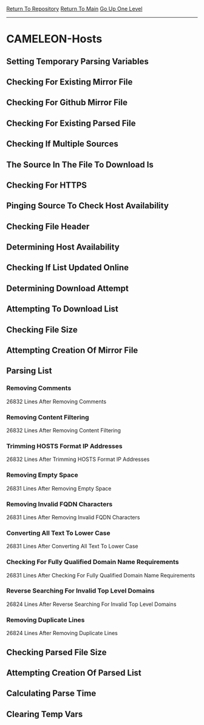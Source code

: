 [Return To Repository](https://github.com/deathbybandaid/piholeparser/)
[Return To Main](https://github.com/deathbybandaid/piholeparser/blob/master/RecentRunLogs/Mainlog.md)
[Go Up One Level](https://github.com/deathbybandaid/piholeparser/blob/master/RecentRunLogs/TopLevelScripts/30-Processing-External-Blacklists.md)
____________________________________
# CAMELEON-Hosts
## Setting Temporary Parsing Variables
## Checking For Existing Mirror File
## Checking For Github Mirror File
## Checking For Existing Parsed File
## Checking If Multiple Sources
## The Source In The File To Download Is
## Checking For HTTPS
## Pinging Source To Check Host Availability
## Checking File Header
## Determining Host Availability
## Checking If List Updated Online
## Determining Download Attempt
## Attempting To Download List
## Checking File Size
## Attempting Creation Of Mirror File
## Parsing List
### Removing Comments
26832 Lines After Removing Comments
### Removing Content Filtering
26832 Lines After Removing Content Filtering
### Trimming HOSTS Format IP Addresses
26832 Lines After Trimming HOSTS Format IP Addresses
### Removing Empty Space
26831 Lines After Removing Empty Space
### Removing Invalid FQDN Characters
26831 Lines After Removing Invalid FQDN Characters
### Converting All Text To Lower Case
26831 Lines After Converting All Text To Lower Case
### Checking For Fully Qualified Domain Name Requirements
26831 Lines After Checking For Fully Qualified Domain Name Requirements
### Reverse Searching For Invalid Top Level Domains
26824 Lines After Reverse Searching For Invalid Top Level Domains
### Removing Duplicate Lines
26824 Lines After Removing Duplicate Lines
## Checking Parsed File Size
## Attempting Creation Of Parsed List
## Calculating Parse Time
## Clearing Temp Vars
